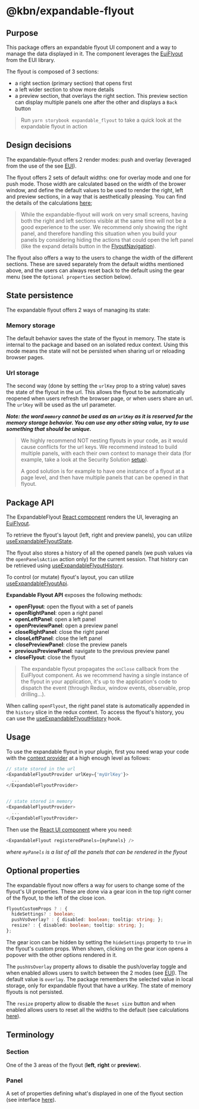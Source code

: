# @kbn/expandable-flyout

## Purpose

This package offers an expandable flyout UI component and a way to manage the data displayed in it. The component leverages the [EuiFlyout](https://github.com/elastic/eui/tree/main/src/components/flyout) from the EUI library.

The flyout is composed of 3 sections:

- a right section (primary section) that opens first
- a left wider section to show more details
- a preview section, that overlays the right section. This preview section can display multiple panels one after the other and displays a `Back` button

> Run `yarn storybook expandable_flyout` to take a quick look at the expandable flyout in action

## Design decisions

The expandable-flyout offers 2 render modes: push and overlay (leveraged from the use of the see [EUI](https://eui.elastic.co/#/layout/flyout#push-versus-overlay)).

The flyout offers 2 sets of default widths: one for overlay mode and one for push mode. Those width are calculated based on the width of the brower window, and define the default values to be used to render the right, left and preview sections, in a way that is aesthetically pleasing. You can find the details of the calculations [here](https://github.com/elastic/kibana/blob/main/x-pack/solutions/security/packages/expandable-flyout/src/hooks/use_window_width.ts);

> While the expandable-flyout will work on very small screens, having both the right and left sections visible at the same time will not be a good experience to the user. We recommend only showing the right panel, and therefore handling this situation when you build your panels by considering hiding the actions that could open the left panel (like the expand details button in the [FlyoutNavigation](https://github.com/elastic/kibana/tree/main/x-pack/solutions/security/plugins/security_solution/public/flyout/shared/components/flyout_navigation.tsx)).

The flyout also offers a way to the users to change the width of the different sections. These are saved separately from the default widths mentioned above, and the users can always reset back to the default using the gear menu (see the `Optional properties` section below).

## State persistence

The expandable flyout offers 2 ways of managing its state:

### Memory storage

The default behavior saves the state of the flyout in memory. The state is internal to the package and based on an isolated redux context. Using this mode means the state will not be persisted when sharing url or reloading browser pages.

### Url storage

The second way (done by setting the `urlKey` prop to a string value) saves the state of the flyout in the url. This allows the flyout to be automatically reopened when users refresh the browser page, or when users share an url. The `urlKey` will be used as the url parameter.

**_Note: the word `memory` cannot be used as an `urlKey` as it is reserved for the memory storage behavior. You can use any other string value, try to use something that should be unique._**

> We highly recommend NOT nesting flyouts in your code, as it would cause conflicts for the url keys. We recommend instead to build multiple panels, with each their own context to manage their data (for example, take a look at the Security Solution [setup](https://github.com/elastic/kibana/tree/main/x-pack/solutions/security/plugins/security_solution/public/flyout)).
>
> A good solution is for example to have one instance of a flyout at a page level, and then have multiple panels that can be opened in that flyout.

## Package API

The ExpandableFlyout [React component](https://github.com/elastic/kibana/tree/main/x-pack/solutions/security/packages/expandable-flyout/src/index.tsx) renders the UI, leveraging an [EuiFlyout](https://eui.elastic.co/#/layout/flyout).

To retrieve the flyout's layout (left, right and preview panels), you can utilize [useExpandableFlyoutState](https://github.com/elastic/kibana/blob/main/x-pack/solutions/security/packages/expandable-flyout/src/hooks/use_expandable_flyout_state.ts).

The flyout also stores a history of all the opened panels (we push values via the `openPanelsAction` action only) for
the current session. That history can be retrieved
using [useExpandableFlyoutHistory](https://github.com/elastic/kibana/blob/main/x-pack/solutions/security/packages/expandable-flyout/src/hooks/use_expandable_flyout_history.ts).

To control (or mutate) flyout's layout, you can utilize [useExpandableFlyoutApi](https://github.com/elastic/kibana/blob/main/x-pack/solutions/security/packages/expandable-flyout/src/hooks/use_expandable_flyout_api.ts).

**Expandable Flyout API** exposes the following methods:

- **openFlyout**: open the flyout with a set of panels
- **openRightPanel**: open a right panel
- **openLeftPanel**: open a left panel
- **openPreviewPanel**: open a preview panel
- **closeRightPanel**: close the right panel
- **closeLeftPanel**: close the left panel
- **closePreviewPanel**: close the preview panels
- **previousPreviewPanel**: navigate to the previous preview panel
- **closeFlyout**: close the flyout

> The expandable flyout propagates the `onClose` callback from the EuiFlyout component. As we recommend having a single instance of the flyout in your application, it's up to the application's code to dispatch the event (through Redux, window events, observable, prop drilling...).

When calling `openFlyout`, the right panel state is automatically appended in the `history` slice in the redux context. To access the flyout's history, you can use the [useExpandableFlyoutHistory](https://github.com/elastic/kibana/blob/main/x-pack/solutions/security/packages/expandable-flyout/src/hooks/use_expandable_flyout_history.ts) hook.

## Usage

To use the expandable flyout in your plugin, first you need wrap your code with the [context provider](https://github.com/elastic/kibana/blob/main/x-pack/solutions/security/packages/expandable-flyout/src/context.tsx) at a high enough level as follows:

```typescript jsx
// state stored in the url
<ExpandableFlyoutProvider urlKey={'myUrlKey'}>
  ...
</ExpandableFlyoutProvider>


// state stored in memory
<ExpandableFlyoutProvider>
  ...
</ExpandableFlyoutProvider>
```

Then use the [React UI component](https://github.com/elastic/kibana/tree/main/x-pack/solutions/security/packages/expandable-flyout/src/index.tsx) where you need:

```typescript jsx
<ExpandableFlyout registeredPanels={myPanels} />
```

_where `myPanels` is a list of all the panels that can be rendered in the flyout_

## Optional properties

The expandable flyout now offers a way for users to change some of the flyout's UI properties. These are done via a gear icon in the top right corner of the flyout, to the left of the close icon.

```typescript
flyoutCustomProps ? : {
  hideSettings? : boolean;
  pushVsOverlay? : { disabled: boolean; tooltip: string; };
  resize? : { disabled: boolean; tooltip: string; };
};
```

The gear icon can be hidden by setting the `hideSettings` property to `true` in the flyout's custom props. When shown, clicking on the gear icon opens a popover with the other options rendered in it.

The `pushVsOverlay` property allows to disable the push/overlay toggle and when enabled allows users to switch between the 2 modes (see [EUI](https://eui.elastic.co/#/layout/flyout#push-versus-overlay)). The default value is `overlay`. The package remembers the selected value in local storage, only for expandable flyout that have a urlKey. The state of memory flyouts is not persisted.

The `resize` property allow to disable the `Reset size` button and when enabled allows users to reset all the widths to the default (see calculations [here](https://github.com/elastic/kibana/blob/main/x-pack/solutions/security/packages/expandable-flyout/src/hooks/use_window_width.ts)).

## Terminology

### Section

One of the 3 areas of the flyout (**left**, **right** or **preview**).

### Panel

A set of properties defining what's displayed in one of the flyout section (see interface [here](https://github.com/elastic/kibana/blob/main/x-pack/solutions/security/packages/expandable-flyout/src/types.ts)).
